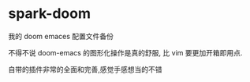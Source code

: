 # spark-doom

我的 doom emaces 配置文件备份

不得不说 doom-emacs 的图形化操作是真的舒服, 比 vim 要更加开箱即用点. 

自带的插件非常的全面和完善,感觉手感想当的不错
